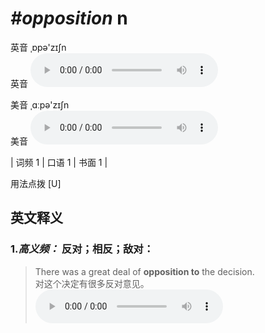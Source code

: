 # ***\#opposition*** n
英音 ˌɒpə'zɪʃn  
英音
<audio src="./media/opposition-B.aac" controls="controls"></audio>

美音 ˌɑːpə'zɪʃn  
美音
<audio src="./media/opposition.aac" controls="controls"></audio>



| 词频 1 | 口语 1 | 书面 1 |  

用法点拨  [U]

英文释义
---
### 1.*高义频：* **反对；相反；敌对：**  

 > There was a great deal of **opposition to** the decision.  
 > 对这个决定有很多反对意见。    
<audio src="./media/opposition-1.aac" controls="controls"></audio>


